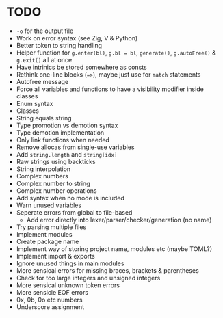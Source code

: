 # TODO
- `-o` for the output file
- Work on error syntax (see Zig, V & Python)
- Better token to string handling
- Helper function for `g.enter(bl)`, `g.bl = bl`, `generate()`, `g.autoFree()` & `g.exit()` all at once
- Have intrinics be stored somewhere as consts
- Rethink one-line blocks (`=>`), maybe just use for `match` statements
- Autofree message
- Force all variables and functions to have a visibility modifier inside classes
- Enum syntax
- Classes
- String equals string
- Type promotion vs demotion syntax
- Type demotion implementation
- Only link functions when needed
- Remove allocas from single-use variables
- Add `string.length` and `string[idx]`
- Raw strings using backticks
- String interpolation
- Complex numbers
- Complex number to string
- Complex number operations
- Add syntax when no mode is included
- Warn unused variables
- Seperate errors from global to file-based
    - Add error directly into lexer/parser/checker/generation (no name)
- Try parsing multiple files
- Implement modules
- Create package name
- Implement way of storing project name, modules etc (maybe TOML?)
- Implement import & exports
- Ignore unused things in main modules
- More sensical errors for missing braces, brackets & parentheses
- Check for too large integers and unsigned integers
- More sensical unknown token errors
- More sensicle EOF errors
- 0x, 0b, 0o etc numbers
- Underscore assignment
